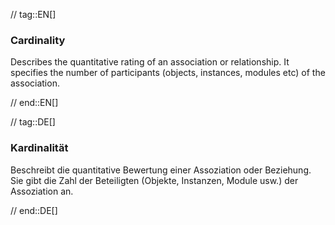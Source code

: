// tag::EN[]
### Cardinality
Describes the quantitative rating of an association or relationship.
It specifies the number of participants (objects, instances, modules etc)
of the association.

// end::EN[]

// tag::DE[]
### Kardinalität

Beschreibt die quantitative Bewertung einer Assoziation oder
Beziehung. Sie gibt die Zahl der Beteiligten (Objekte, Instanzen,
Module usw.) der Assoziation an.



// end::DE[]

